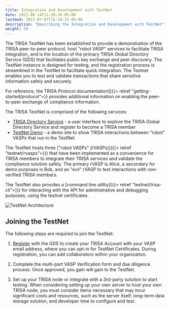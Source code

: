 ```yaml
---
title: Integration and Development with TestNet
date: 2021-06-14T11:20:10-05:00
lastmod: 2022-07-07T15:34:15-04:00
description: "Describing the Integration and Development with TestNet"
weight: 30
---
```



The TRISA TestNet has been established to provide a demonstration of the TRISA peer-to-peer protocol, host "robot VASP" services to facilitate TRISA integration, and is the location of the primary TRISA Global Directory Service (GDS) that facilitates public key exchange and peer discovery.  The TestNet instance is designed for testing, and the registration process is streamlined in the TestNet to facilitate quick integration. The Testnet enables you to test and validate transactions that share sensitive information safely and securely.

For reference, the TRISA Protocol documentation]({{< relref "getting-started/protocol">}} provides additional information on enabling the peer-to-peer exchange of compliance information.

The TRISA TestNet is comprised of the following services:

- [TRISA Directory Service](https://trisatest.net) - a user interface to explore the TRISA Global Directory Service and register to become a TRISA member
- [TestNet Demo](https://vaspbot.net) - a demo site to show TRISA interactions between “robot” VASPs that run in the TestNet

The TestNet hosts three ["robot VASPs" (rVASPs)]({{< relref "testnet/rvasps">}}) that have been implemented as a convenience for TRISA members to integrate their TRISA services and validate the compliance solution safely. The primary rVASP is Alice, a secondary for demo purposes is Bob, and an "evil" rVASP to test interactions with non-verified TRISA members.

The TestNet also provides a [command line utility]({{< relref "testnet/trisa-cli">}}) for interacting with the API for administrative and debugging purposes, using the testnet certificates.

![TestNet Architecture](/img/testnet_architecture.png)

## Joining the TestNet

The following steps are required to join the TestNet:

1. [Register](https://vaspdirectory.net/certificate/registration) with the GDS to create your TRISA Account with your VASP email address, where you can opt-in for TestNet Certificates. During registration, you can add collaborators within your organization.

2. Complete the  multi-part VASP Verification form and due diligence process. Once approved, you gain will gain to the TestNet.

3. Set up your TRISA node or integrate with a 3rd-party solution to start testing. When considering setting up your own server to host your own TRISA node, you must consider items necessary that may incur significant costs and resources, such as the server itself, long-term data storage solution, and developer time to configure and test.

